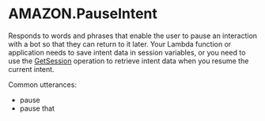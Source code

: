 # AMAZON\.PauseIntent<a name="built-in-intent-pause"></a>

Responds to words and phrases that enable the user to pause an interaction with a bot so that they can return to it later\. Your Lambda function or application needs to save intent data in session variables, or you need to use the [GetSession](API_runtime_GetSession.md) operation to retrieve intent data when you resume the current intent\.

Common utterances:
+ pause
+ pause that